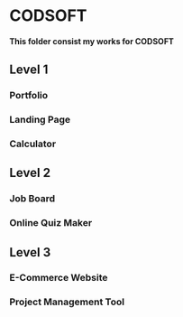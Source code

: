 # CODSOFT
#### This folder consist my works for CODSOFT

## Level 1
### Portfolio
### Landing Page
### Calculator

## Level 2
### Job Board
### Online Quiz Maker

## Level 3
### E-Commerce Website
### Project Management Tool

